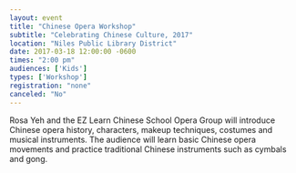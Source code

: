 ```yaml
---
layout: event
title: "Chinese Opera Workshop"
subtitle: "Celebrating Chinese Culture, 2017"
location: "Niles Public Library District"
date: 2017-03-18 12:00:00 -0600
times: "2:00 pm"
audiences: ['Kids']
types: ['Workshop']
registration: "none"
canceled: "No"
---
```

Rosa Yeh and the EZ Learn Chinese School Opera Group will introduce Chinese opera history, characters, makeup techniques, costumes and musical instruments. The audience will learn basic Chinese opera movements and practice traditional Chinese instruments such as cymbals and gong.
